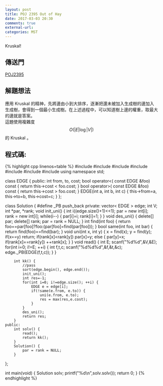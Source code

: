```yaml
---
layout: post
title: POJ 2395 Out of Hay
date: 2017-03-03 20:30
comments: true
external-url:
categories: MST
---
```


Kruskal!

## 傳送門
[POJ2395](http://poj.org/problem?id=2395)

## 解題想法
應用 Kruskal 的精神，先將邊由小到大排序，逐漸把還未被加入生成樹的邊加入生成樹，會得到一個最小生成樹。在上述過程中，可以知道樹上邊的權重，取最大的邊就是答案。<br/>
這題使用複雜度 $$O(\left| E\right| \log \left| V\right| )$$ 的 Kruskal 。

## 程式碼:

{% highlight cpp linenos=table %}
#include <iostream>
#include <string>
#include <cstdio>
#include <cstdlib>
#include <cstring>
#include <algorithm>
#include <vector>
using namespace std;

class EDGE { 
    public:
        int from, to, cost;
        bool operator<( const EDGE &foo) const {
            return this->cost < foo.cost;
        }
        bool operator>( const EDGE &foo) const {
            return this->cost > foo.cost;
        }
        EDGE(int a, int b, int c) { 
            this->from=a, this->to=b, this->cost=c;
        }
};

class Solution {
#define _PB push_back
    private:
        vector< EDGE > edge;
        int V;
        int *par, *rank;
        void init_uni() {
            int i((edge.size()+1)<<1);
            par = new int[i];
            rank = new int[i];
            while(i--) {
                par[i]=i;
                rank[i]=1;
            }
        }
        void des_uni() {
            delete[] par;
            delete[] rank;
            par = rank = NULL;
        }
        int find(int foo) { 
            return foo==par[foo]?foo:(par[foo]=find(par[foo]));
        }
        bool same(int foo, int bar) {
            return find(foo)==find(bar);
        }
        void uni(int x, int y) {
            x = find(x);
            y = find(y);
            if(x==y) return;
            if(rank[x]<rank[y]) par[x]=y;
            else {
                par[y]=x;
                if(rank[x]==rank[y]) ++rank[x];
            }
        }
        void read() {
            int E;
            scanf("%d%d",&V,&E);
            for(int i=0; i!=E; ++i) {
                int f,t,c;
                scanf("%d%d%d",&f,&t,&c);
                edge._PB(EDGE(f,t,c));
            }
        }

        int kk() {
            //pass
            sort(edge.begin(), edge.end());
            init_uni();
            int res=-1;
            for(int i=0; i!=edge.size(); ++i) {
                EDGE e = edge[i];
                if(!same(e.from, e.to)) {
                    uni(e.from, e.to);
                    res = max(res,e.cost);
                }
            }
            des_uni();
            return res;
        }
    public:
        int solv() {
            read();
            return kk();
        }
        Solution() {
            par = rank = NULL;
        }
};

int main(void) {
    Solution solv;
    printf("%d\n",solv.solv());
    return 0;
}
{% endhighlight %}

